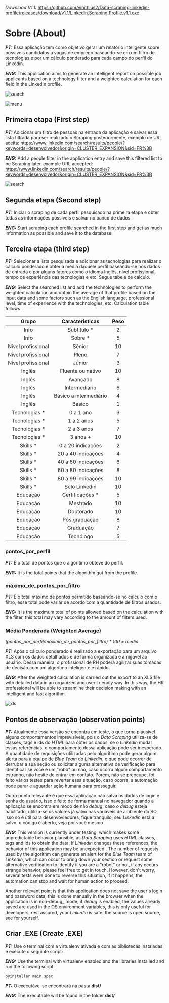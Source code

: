 _Download V1.1:_ https://github.com/vinithius2/Data-scraping-linkedin-profile/releases/download/v1.1/Linkedin.Scraping.Profile.v1.1.exe

# Sobre (About)
_**PT:**_ Essa aplicação tem como objetivo gerar um relatório inteligente sobre possíveis candidatos a vagas de emprego baseando-se em um filtro de tecnologias e por um cálculo ponderado para cada campo do perfil do Linkedin.

_**ENG:**_ This application aims to generate an intelligent report on possible job applicants based on a technology filter and a weighted calculation for each field in the LinkedIn profile.

![search](https://user-images.githubusercontent.com/7644485/140811897-90b15082-78a8-422d-b1df-7261174bfe51.png)

![menu](https://user-images.githubusercontent.com/7644485/140386425-a5350a1e-4b86-47a5-9300-7e0665f67883.png)

## Primeira etapa (First step)
_**PT:**_ Adicionar um filtro de pessoas na entrada da aplicação e salvar essa lista filtrada para ser realizado o Scraping posteriormente, exemplo de URL aceita: https://www.linkedin.com/search/results/people/?keywords=desenvolvedor&origin=CLUSTER_EXPANSION&sid=FR%3B

_**ENG:**_ Add a people filter in the application entry and save this filtered list to be Scraping later, example URL accepted: https://www.linkedin.com/search/results/people/?keywords=desenvolvedor&origin=CLUSTER_EXPANSION&sid=FR%3B

![search](https://user-images.githubusercontent.com/7644485/140386464-b6ad2422-1c88-4620-8a02-12e8575b104b.png)

## Segunda etapa (Second step)
_**PT:**_ Iniciar o scraping de cada perfil pesquisado na primeira etapa e obter todas as informações possíveis e salvar no banco de dados.

_**ENG:**_ Start scraping each profile searched in the first step and get as much information as possible and save it to the database.

## Terceira etapa (third step)
_**PT:**_ Selecionar a lista pesquisada e adicionar as tecnologias para realizar o cálculo ponderado e obter a média daquele perfil baseando-se nos dados de entrada e por alguns fatores como o idioma Inglês, nível profissional, tempo de experiência das tecnologias e etc. Segue tabela de cálculo.

_**ENG:**_ Select the searched list and add the technologies to perform the weighted calculation and obtain the average of that profile based on the input data and some factors such as the English language, professional level, time of experience with the technologies, etc. Calculation table follows.

Grupo | Caracteristicas   | Peso
:------: | :------: | :------:
Info|Subtitulo *	 | 2
Info|Sobre *	 | 5
Nível profissional|Sênior	 | 10
Nível profissional|Pleno	 | 7
Nível profissional|Júnior	 | 3
Inglês|Fluente ou nativo	 | 10
Inglês|Avançado	 | 8
Inglês|Intermediário	 | 6
Inglês|Básico a intermediário	 | 4
Inglês|Básico	 | 1
Tecnologias * |0 a 1 ano |	3
Tecnologias * |1 a 2 anos |	5
Tecnologias * |2 a 3 anos |	7
Tecnologias * |3 anos + |	10
Skills * | 0 a 20 indicações |	2
Skills * | 20 a 40 indicações |	4
Skills * | 40 a 60 indicações |	6
Skills * | 60 a 80 indicações |	8
Skills * | 80 a 99 indicações |	10
Skills * | Selo Linkedin | 10
Educação  | Certificações *  | 5
Educação  | Mestrado | 10
Educação  | Doutorado | 10
Educação  | Pós graduação | 8
Educação  | Graduação | 7
Educação  | Tecnólogo | 5

### pontos_por_perfil 

_**PT:**_ É o total de pontos que o algoritimo obteve do perfil.

_**ENG:**_ It is the total points that the algorithm got from the profile.

### máximo_de_pontos_por_filtro 

_**PT:**_ É o total máximo de pontos permitido baseando-se no cálculo com o filtro, esse total pode variar de acordo com a quantidade de filtros usados.

_**ENG:**_ It is the maximum total of points allowed based on the calculation with the filter, this total may vary according to the amount of filters used.

### Média Ponderada (Weighted Average)
_(pontos_por_perfil/máximo_de_pontos_por_filtro) * 100 = media_	

_**PT:**_ Após o cálculo ponderado é realizado a exportação para um arquivo XLS com os dados detalhados e de forma organizada e amigavel ao usuário. Dessa maneira, o profissional de RH poderá agilizar suas tomadas de decisão com um algoritmo inteligente e rápido.

_**ENG:**_ After the weighted calculation is carried out the export to an XLS file with detailed data in an organized and user-friendly way. In this way, the HR professional will be able to streamline their decision making with an intelligent and fast algorithm.

![xls](https://user-images.githubusercontent.com/7644485/140517186-c0a96cd9-2440-432c-8bcf-61fed5a6f7c2.png)

## Pontos de observação (observation points)

_**PT:**_ Atualmente essa versão se encontra em teste, o que torna plausível alguns comportamentos imprevisíveis, pois o _Data Scraping_ utiliza-se de classes, tags e ids do _HTML_ para obter os dados, se o _Linkedin_ mudar essas referências, o comportamento dessa aplicação pode ser inesperado. A quantidade de requisições utilizadas pelo algoritimo pode gerar algum alerta para a equipe de _Blue Team_ do _Linkedin_, o que pode ocorrer de derrubar a sua seção ou solicitar alguma alternativa de verificação para identificar se você é um "robô" ou não, caso ocorra algum comportamento estranho, não hesite de entrar em contato. Porém, não se preocupe, foi feito vários testes para reverter essa situação, caso ocorra, a automação pode parar e aguardar ação humana para prosseguir.

Outro ponto relevante é que essa aplicação não salva os dados de login e senha do usuário, isso é feito de forma manual no navegador quando a aplicação se encontra em modo de não _debug_, caso o _debug_ esteja habilitado, utiliza-se os valores já salvo nas variáveis de ambiente do SO, isso só é útil para desenvovledores, fique tranquilo, seu _Linkedin_ está a salvo, o código é aberto, veja por você mesmo.

_**ENG:**_ This version is currently under testing, which makes some unpredictable behavior plausible, as _Data Scraping_ uses _HTML_ classes, tags and ids to obtain the data, if _Linkedin_ changes these references, the behavior of this application may be unexpected . The number of requests used by the algorithm can generate an alert for the _Blue Team_ team of _Linkedin_, which can occur to bring down your section or request some alternative verification to identify if you are a "robot" or not, if any occurs strange behavior, please feel free to get in touch. However, don't worry, several tests were done to reverse this situation, if it happens, the automation can stop and wait for human action to proceed.

Another relevant point is that this application does not save the user's login and password data, this is done manually in the browser when the application is in non-debug_ mode, if _debug_ is enabled, the values already saved are used in the OS environment variables, this is only useful for developers, rest assured, your _Linkedin_ is safe, the source is open source, see for yourself.

## Criar .EXE (Create .EXE)

_**PT:**_ Use o terminal com a virtualenv ativada e com as bibliotecas instaladas e execute o seguinte script:

_**ENG:**_ Use the terminal with virtualenv enabled and the libraries installed and run the following script:

~~~python
pyinstaller main.spec
~~~

_**PT:**_ O executável se encontrará na pasta **dist/**

_**ENG:**_ The executable will be found in the folder **dist/**
